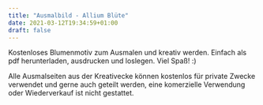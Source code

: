 ```yaml
---
title: "Ausmalbild - Allium Blüte"
date: 2021-03-12T19:34:59+01:00
draft: false
---
```


Kostenloses Blumenmotiv zum Ausmalen und kreativ werden. Einfach als pdf herunterladen, ausdrucken und loslegen. Viel Spaß! :)

Alle Ausmalseiten aus der Kreativecke können kostenlos für private Zwecke verwendet und gerne auch geteilt werden, eine komerzielle Verwendung oder Wiederverkauf ist nicht gestattet. 